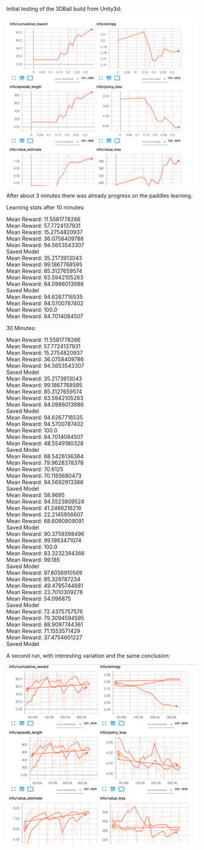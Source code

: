
Initial testing of the 3DBall build from Unity3d:

![anim1](https://github.com/eagleEggs/UML/blob/master/screenshots/UML_graph.png?raw=true)



After about 3 minutes there was already progress on the paddles learning.<br>

Learning stats after 10 minutes:

Mean Reward: 11.5581778266<br>
Mean Reward: 57.7724137931 <br>
Mean Reward: 15.2754820937 <br>
Mean Reward: 36.0758409786 <br>
Mean Reward: 94.5653543307<br>
Saved Model<br>
Mean Reward: 35.2173913043<br>
Mean Reward: 99.1867768595<br>
Mean Reward: 85.3127659574<br>
Mean Reward: 63.5942105263<br>
Mean Reward: 84.0986013986<br>
Saved Model<br>
Mean Reward: 94.6267716535<br>
Mean Reward: 94.5700787402<br>
Mean Reward: 100.0<br>
Mean Reward: 84.7014084507


30 Minutes:

Mean Reward: 11.5581778266<br>
Mean Reward: 57.7724137931<br>
Mean Reward: 15.2754820937<br>
Mean Reward: 36.0758409786<br>
Mean Reward: 94.5653543307<br>
Saved Model<br>
Mean Reward: 35.2173913043<br>
Mean Reward: 99.1867768595<br>
Mean Reward: 85.3127659574<br>
Mean Reward: 63.5942105263<br>
Mean Reward: 84.0986013986<br>
Saved Model<br>
Mean Reward: 94.6267716535<br>
Mean Reward: 94.5700787402<br>
Mean Reward: 100.0<br>
Mean Reward: 84.7014084507<br>
Mean Reward: 48.5549180328<br>
Saved Model<br>
Mean Reward: 68.5426136364<br>
Mean Reward: 79.9628378378<br>
Mean Reward: 70.6125<br>
Mean Reward: 70.1165680473<br>
Mean Reward: 94.5692913386<br>
Saved Model<br>
Mean Reward: 58.9695<br>
Mean Reward: 94.5523809524<br>
Mean Reward: 41.2466216216<br>
Mean Reward: 22.2145956607<br>
Mean Reward: 68.6090909091<br>
Saved Model<br>
Mean Reward: 90.3759398496<br>
Mean Reward: 99.1983471074<br>
Mean Reward: 100.0<br>
Mean Reward: 83.3232394366<br>
Mean Reward: 99.185<br>
Saved Model<br>
Mean Reward: 97.6056910569<br>
Mean Reward: 85.329787234<br>
Mean Reward: 49.4795744681<br>
Mean Reward: 23.7010309278<br>
Mean Reward: 54.096875<br>
Saved Model<br>
Mean Reward: 72.4375757576<br>
Mean Reward: 79.3094594595<br>
Mean Reward: 88.9097744361<br>
Mean Reward: 71.1553571429<br>
Mean Reward: 37.4754601227<br>
Saved Model<br>


A second run, with interesting variation and the same conclusion:

![anim1](https://github.com/eagleEggs/UML/blob/master/screenshots/UMLtest2.png?raw=true)

